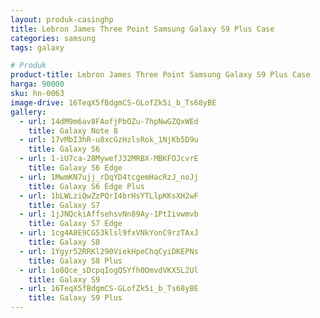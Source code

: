 ```yaml
---
layout: produk-casinghp
title: Lebron James Three Point Samsung Galaxy S9 Plus Case
categories: samsung
tags: galaxy

# Produk
product-title: Lebron James Three Point Samsung Galaxy S9 Plus Case
harga: 90000
sku: hn-0063
image-drive: 16TeqX5fBdgmCS-GLofZk5i_b_Ts68yBE
gallery:
  - url: 14dM9m6av8FAofjPbOZu-7hpNwGZQxWEd
    title: Galaxy Note 8
  - url: 17vMbI3hR-u8xcGzHzlsRok_1NjKb5D9u
    title: Galaxy S6
  - url: 1-iU7ca-28MywefJ32MRBX-MBKFOJcvrE
    title: Galaxy S6 Edge
  - url: 1MwmKN7ujj_rDqYD4tcgemHacRzJ_noJj
    title: Galaxy S6 Edge Plus
  - url: 1bLWLziQwZzPQrI4brHsYTLlpKKsXH2wF
    title: Galaxy S7
  - url: 1jJNQckiAffsehsvNn89Ay-1PtIivwmvb
    title: Galaxy S7 Edge
  - url: 1cg4A8E9CG53klsl9fxVNkYonC9rzTAxJ
    title: Galaxy S8
  - url: 1Ygyr52RRKl290ViekHpeChqCyiDKEPNs
    title: Galaxy S8 Plus
  - url: 1o8Qce_sDcpqIogQSYfh0OmvdVKX5L2Ul
    title: Galaxy S9
  - url: 16TeqX5fBdgmCS-GLofZk5i_b_Ts68yBE
    title: Galaxy S9 Plus
---
```

